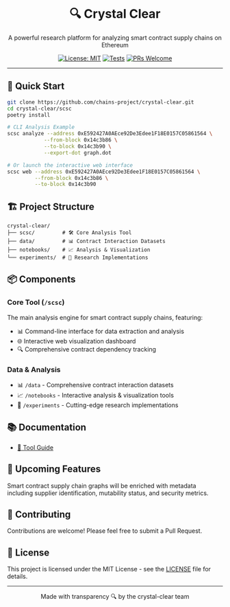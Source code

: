 <div align="center">

# 🔍 Crystal Clear

A powerful research platform for analyzing smart contract supply chains on Ethereum

[![License: MIT](https://img.shields.io/badge/License-MIT-yellow.svg)](https://opensource.org/licenses/MIT)
[![Tests](https://img.shields.io/badge/Tests-passing-brightgreen.svg)](https://github.com/chains-project/crystal-clear/actions)
[![PRs Welcome](https://img.shields.io/badge/PRs-welcome-brightgreen.svg)](CONTRIBUTING.md)

</div>

---

## 🚀 Quick Start

```bash
git clone https://github.com/chains-project/crystal-clear.git
cd crystal-clear/scsc
poetry install

# CLI Analysis Example
scsc analyze --address 0xE592427A0AEce92De3Edee1F18E0157C05861564 \
            --from-block 0x14c3b86 \
            --to-block 0x14c3b90 \
            --export-dot graph.dot

# Or launch the interactive web interface
scsc web --address 0xE592427A0AEce92De3Edee1F18E0157C05861564 \
         --from-block 0x14c3b86 \
         --to-block 0x14c3b90
```

## 🏗️ Project Structure

```
crystal-clear/
├── scsc/         # 🛠️ Core Analysis Tool
├── data/         # 📊 Contract Interaction Datasets
├── notebooks/    # 📈 Analysis & Visualization
└── experiments/  # 🧪 Research Implementations
```

## 📦 Components

### Core Tool (`/scsc`)
The main analysis engine for smart contract supply chains, featuring:
- 📊 Command-line interface for data extraction and analysis
- 🌐 Interactive web visualization dashboard
- 🔍 Comprehensive contract dependency tracking

### Data & Analysis
- 📊 `/data` - Comprehensive contract interaction datasets
- 📈 `/notebooks` - Interactive analysis & visualization tools
- 🧪 `/experiments` - Cutting-edge research implementations

## 📚 Documentation
- [📖 Tool Guide](scsc/README.md)

## 🔮 Upcoming Features
Smart contract supply chain graphs will be enriched with metadata including supplier identification, mutability status, and security metrics.

## 🤝 Contributing
Contributions are welcome! Please feel free to submit a Pull Request.

## 📝 License
This project is licensed under the MIT License - see the [LICENSE](LICENSE) file for details.


---

<div align="center">
Made with transparency 🔍 by the crystal-clear team
</div>
